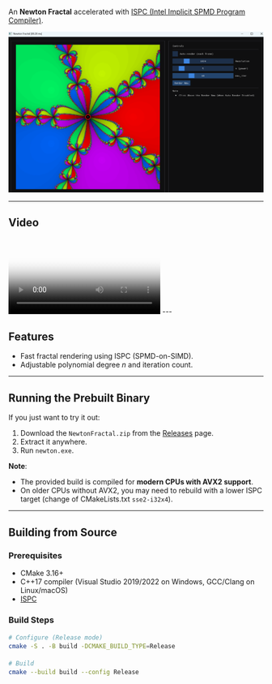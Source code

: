 An **Newton Fractal** accelerated with [ISPC (Intel Implicit SPMD Program Compiler)](https://ispc.github.io/).

<p align="center">
  <img src="NewtonFractal.png" alt="Newton Fractal Screenshot"/>
</p>

---

## Video
<video poster="NewtonFractal.png">
  <source src="https://github.com/user-attachments/assets/a0f5f333-6705-46b4-9b09-4dc3b9a8e2f4" type="video/mp4">
</video>
---

## Features
- Fast fractal rendering using ISPC (SPMD-on-SIMD).
- Adjustable polynomial degree *n* and iteration count.
  
---

## Running the Prebuilt Binary
If you just want to try it out:
1. Download the `NewtonFractal.zip` from the [Releases](../../releases) page.
2. Extract it anywhere.
3. Run `newton.exe`.

**Note**:  
- The provided build is compiled for **modern CPUs with AVX2 support**.  
- On older CPUs without AVX2, you may need to rebuild with a lower ISPC target (change of CMakeLists.txt `sse2-i32x4`).

---

## Building from Source

### Prerequisites
- CMake 3.16+
- C++17 compiler (Visual Studio 2019/2022 on Windows, GCC/Clang on Linux/macOS)
- [ISPC](https://ispc.github.io/downloads.html)



### Build Steps
```bash
# Configure (Release mode)
cmake -S . -B build -DCMAKE_BUILD_TYPE=Release

# Build
cmake --build build --config Release
```

